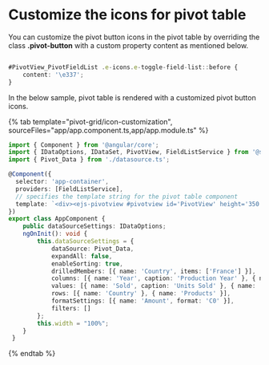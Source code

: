 # Customize the icons for pivot table

You can customize the pivot button icons in the pivot table by overriding the class **.pivot-button** with a custom property content as mentioned below.

```typescript

#PivotView_PivotFieldList .e-icons.e-toggle-field-list::before {
    content: '\e337';
}

```

In the below sample, pivot table is rendered with a customized pivot button icons.

{% tab template="pivot-grid/icon-customization", sourceFiles="app/app.component.ts,app/app.module.ts" %}

```typescript
import { Component } from '@angular/core';
import { IDataOptions, IDataSet, PivotView, FieldListService } from '@syncfusion/ej2-angular-pivotview';
import { Pivot_Data } from './datasource.ts';

@Component({
  selector: 'app-container',
  providers: [FieldListService],
  // specifies the template string for the pivot table component
  template: `<div><ejs-pivotview #pivotview id='PivotView' height='350' [dataSourceSettings]=dataSourceSettings [width]=width  showFieldList='true'></ejs-pivotview></div>`
})
export class AppComponent {
    public dataSourceSettings: IDataOptions;
    ngOnInit(): void {
        this.dataSourceSettings = {
            dataSource: Pivot_Data,
            expandAll: false,
            enableSorting: true,
            drilledMembers: [{ name: 'Country', items: ['France'] }],
            columns: [{ name: 'Year', caption: 'Production Year' }, { name: 'Quarter' }],
            values: [{ name: 'Sold', caption: 'Units Sold' }, { name: 'Amount', caption: 'Sold Amount' }],
            rows: [{ name: 'Country' }, { name: 'Products' }],
            formatSettings: [{ name: 'Amount', format: 'C0' }],
            filters: []
        };
        this.width = "100%";
    }
 }
```

{% endtab %}
